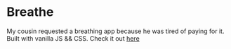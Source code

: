 # Breathe
My cousin requested a breathing app because he was tired of paying for it. Built with vanilla JS && CSS. Check it out [here]([https://link-url-here.org](https://breathe.cyclic.app/))
